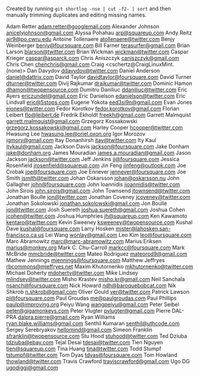 Created by running `git shortlog -nse | cut -f2- | sort` and then
manually trimming duplicates and editing missing names.

Adam Retter <adam.retter@googlemail.com>
Alexander Johnson <anicelyjohnson@gmail.com>
Alyssa Pohahau <arp@squareup.com>
Andy Reitz <ajr9@po.cwru.edu>
Antoine Tollenaere <atollenaere@twitter.com>
Benjy Weinberger <benjy@foursquare.com>
Bill Farner <terasurfer@gmail.com>
Brian Larson <blarson@twitter.com>
Brian Wickman <wickman@twitter.com>
Caspar Krieger <caspar@asparck.com>
Chris Aniszczyk <caniszczyk@gmail.com>
Chris Chen <chenchris@gmail.com>
Craig <cschertz@CraigLinuxMint.(none)>
Dan Davydov <ddavydov@twitter.com>
Daniel Anderson <daniel@dattrix.com>
David Taylor <davidtaylor@foursquare.com>
David Turner <dturner@twitter.com>
Divij Rajkumar <drajkumar@twitter.com>
Dominic Hamon <dhamon@twopensource.com>
Dumitru Daniliuc <ddaniliuc@twitter.com>
Eric Ayers <ericzundel@gmail.com>
Eric Danielson <edanielson@twitter.com>
Eric Lindvall <eric@5stops.com>
Eugene Yokota <eed3si9n@gmail.com>
Evan Jones <ejones@twitter.com>
Fedor Korotkov <fedor.korotkov@gmail.com>
Florian Leibert <flo@leibert.de>
Fredrik Ekholdt <freekh@gmail.com>
Garrett Malmquist <garrett.malmquist@gmail.com>
Grzegorz Kossakowski <grzegorz.kossakowski@gmail.com>
Harley Cooper <hcooper@twitter.com>
Hwasung Lee <hwasung.lee@oriel.oxon.org>
Igor Morozov <igmorv@gmail.com>
Itay Donanhirsh <itay@twitter.com>
Ity Kaul <itykaul@gmail.com>
Jackson Davis <jackson@foursquare.com>
Jake Donham <jake@donham.org>
James Mouradian <james.a.mouradian@gmail.com>
Jason Jackson <jackson@twitter.com>
Jeff Jenkins <jj@foursquare.com>
Jessica Rosenfield <jrosenfield@squareup.com>
Jin Feng <jinfeng@outlook.com>
Joe Crobak <joe@foursquare.com>
Joe Ennever <jennever@foursquare.com>
Joe Smith <jsmith@twitter.com>
Johan Oskarsson <johan@oskarsson.nu>
John Gallagher <john@foursquare.com>
John Ioannidis <jioannidis@twitter.com>
John Sirois <john.sirois@gmail.com>
John Townsend <jtownsend@twitter.com>
Jonathan Boulle <jon@twitter.com>
Jonathan Coveney <jcoveney@twitter.com>
Jonathan Sokolowski <jonathan.sokolowski@gmail.com>
Jon Boulle <jon@twitter.com>
Josh Suereth <joshua.suereth@gmail.com>
Joshua Cohen <jcohen@twitter.com>
Joshua Humphries <jh@squareup.com>
Ken Kawamoto <kentaro@twitter.com>
Kevin Sweeney <ksweeney@twopensource.com>
Kushal Dave <kushal@foursquare.com>
Larry Hosken <mister@lahosken.san-francisco.ca.us>
Lei Wang <wonlay@gmail.com>
Leo Kim <leo@foursquare.com>
Marc Abramowitz <marc@marc-abramowitz.com>
Marius Eriksen <marius@monkey.org>
Mark C. Chu-Carroll <markcc@foursquare.com>
Mark McBride <mmcbride@twitter.com>
Mateo Rodriguez <mateorod9@gmail.com>
Mathew Jennings <mjennings@foursquare.com>
Matthew Jeffryes <rbcommons@mjeffryes.net>
Maxim Khutornenko <mkhutornenko@twitter.com>
Michael Doherty <mdoherty@twitter.com>
Mike Lindsey <mlindsey@twitter.com>
Misho Krastev <misho.kr@gmail.com>
Neil Sanchala <nsanch@foursquare.com>
Nick Howard  <ndh@baroquebobcat.com>
Nik Shkrob <n.shkrob@gmail.com>
Oliver Gould <ver@twitter.com>
Patrick Lawson <pl@foursquare.com>
Paul Groudas <me@paulgroudas.com>
Paul Phillips <paulp@improving.org>
Peiyu Wang <wangpeiyu@gmail.com>
Peter Seibel <peter@gigamonkeys.com>
Peter Vlugter <pvlugter@gmail.com>
Pierre DAL-PRA <dalpra.pierre@gmail.com>
Ryan Williams <ryan.blake.williams@gmail.com>
Senthil Kumaran <senthil@uthcode.com>
Sergey Serebryakov <hellomind@gmail.com>
Simeon Franklin <sfranklin@twopensource.com>
Stu Hood <stuhood@twitter.com>
Ted Dziuba <tdziuba@ebay.com>
Tejal Desai <tdesai@twitter.com>
Tien Nguyen <tien@squareup.com>
Tina Huang <tina@twitter.com>
Todd Stumpf <tstumpf@twitter.com>
Tom Dyas <tdyas@foursquare.com>
Tom Howland <thowland@twitter.com>
Travis Crawford <traviscrawford@gmail.com>
Ugo DG <ugodiggi@gmail.com>
